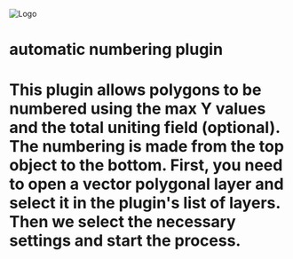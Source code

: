 ![Logo](https://github.com/Alexzander721/auto_numbering/blob/main/auto_numbering/logo.png)
# automatic numbering plugin
This plugin allows polygons to be numbered using the max Y values and the total uniting field (optional). 
The numbering is made from the top object to the bottom. First, you need to open a vector polygonal layer and select it in the plugin's list of layers. 
Then we select the necessary settings and start the process.
==========================
